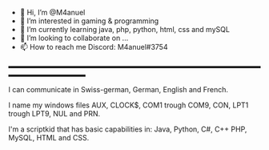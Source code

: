 - 👋 Hi, I’m @M4anuel
- 👀 I’m interested in gaming & programming
- 🌱 I’m currently learning java, php, python, html, css and mySQL
- 💞️ I’m looking to collaborate on ...
- 📫 How to reach me Discord: M4anuel#3754

<!---
M4anuel/M4anuel is a ✨ special ✨ repository because its `README.md` (this file) appears on your GitHub profile.
You can click the Preview link to take a look at your changes.
--->

▬▬▬▬▬▬▬▬▬▬▬▬▬▬▬▬▬▬▬▬▬▬▬▬▬▬▬▬▬▬▬▬▬▬▬▬▬▬▬▬▬▬▬▬▬▬▬

I can communicate in Swiss-german, German, English and French.

I name my windows files AUX, CLOCK$, COM1 trough COM9, CON, LPT1 trough LPT9, NUL and PRN.

I'm a scriptkid that has basic capabilities in: Java, Python, C#, C++ PHP, MySQL, HTML and CSS.

